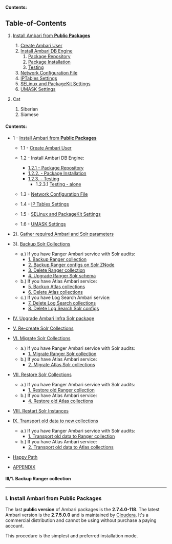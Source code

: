 #### Contents:
## Table-of-Contents
1. [Install Ambari from **Public Packages**](#i.Install-Ambari-from-Public-Packages)
    1. [Create Ambari User](#1-1-Create-Ambari-User)
    2. [Install Ambari DB Engine](#1-2-Install-Ambari-DB-Engine)
        1. [Package Repository](#1-2-1-Package-Repository)
        2. [Package Installation](#1-2-2-Package-Installation)
        3. [Testing](#1-2-3--Testing)  
    3. [Network Configuration File](#1-3-Network-Configuration-File)  
    4. [IPTables Settings](#1-4-IP-Tables-Settings)
    5. [SELinux and PackageKit Settings](#1-5-SELinux-an-PackageKit-Settings)
    6. [UMASK Settings](#1-6-UMASK-Settings)
    

2. Cat
    1. Siberian
    2. Siamese

#### Contents:
- 1 - [Install Ambari from **Public Packages**](#i.Install-Ambari-from-Public-Packages)
    - 1.1 - [Create Ambari User](#1-1-Create-Ambari-User)
    - 1.2 - Install Ambari DB Engine:
         - [1.2.1 - Package Repository](#1-2-1-Package-Repository)
         - [1.2.2. - Package Installation](#1-2-2-Package-Installation)
         - [1.2.3. - Testing](#1-2-3--Testing)
            - 1.2.3.1 [Testing - alone](#1-2-3--Testing)
          
    - 1.3 - [Network Configuration File](#1-3-Network-Configuration-File)
    - 1.4 - [IP Tables Settings](#1-4-IP-Tables-Settings)
    - 1.5 - [SELinux and PackageKit Settings](#1-5-SELinux-an-PackageKit-Settings)
    - 1.6 - [UMASK Settings](#1-6-UMASK-Settings)

- 2). [Gather required Ambari and Solr parameters](#0-gather-params)
- 3). [Backup Solr Collections](#ii.-backup-collections-(ambari-2.6.x-to-ambari-2.7.x))
    - a.) If you have Ranger Ambari service with Solr audits:
        - [1. Backup Ranger collection](#ii/1.-backup-ranger-collection)
        - [2. Backup Ranger configs on Solr ZNode](#ii/2.-backup-ranger-configs-on-solr-znode)
        - [3. Delete Ranger collection](#ii/3.-delete-ranger-collection)
        - [4. Upgrade Ranger Solr schema](#ii/4.-upgrade-ranger-solr-schema)
    - b.) If you have Atlas Ambari service:
        - [5. Backup Atlas collections](#ii/5.-backup-atlas-collections)
        - [6. Delete Atlas collections](#ii/6.-delete-atlas-collections)
    - c.) If you have Log Search Ambari service:
        - [7. Delete Log Search collections](#ii/7.-delete-log-search-collections)
        - [8. Delete Log Search Solr configs](#ii/8.-delete-log-search-solr-configs)
- [IV. Upgrade Ambari Infra Solr package](#iii.-upgrade-infra-solr-packages)
- [V. Re-create Solr Collections](#iv.-re-create-collections)
- [VI. Migrate Solr Collections](#v.-migrate-solr-collections)
    - a.) If you have Ranger Ambari service with Solr audits:
        - [1. Migrate Ranger Solr collection](#v/1.-migrate-ranger-collections)
    - b.) If you have Atlas Ambari service:
        - [2. Migrate Atlas Solr collections](#v/2.-migrate-atlas-collections)
- [VII. Restore Solr Collections](#vi.-restore-collections)
    - a.) If you have Ranger Ambari service with Solr audits:
        - [1. Restore old Ranger collection](#vi/1.-restore-old-ranger-collection)
    - b.) If you have Atlas Ambari service:
        - [4. Restore old Atlas collections](#vi/4.-restore-old-atlas-collections)
- [VIII. Restart Solr Instances](#vii.-restart-infra-solr-instances)
- [IX. Transport old data to new collections](#viii.-transport-old-data-to-new-collections)
    - a.) If you have Ranger Ambari service with Solr audits:
        - [1. Transport old data to Ranger collection](#viii/1.-transport-old-data-to-ranger-collection)
    - b.) If you have Atlas Ambari service:
        - [2. Transport old data to Atlas collections](#viii/2.-transport-old-data-to-atlas-collections)
- [Happy Path](#happy-path)
- [APPENDIX](#appendix)


#### <a id="ii/1.-backup-ranger-collection">III/1. Backup Ranger collection</a>

-----------------------------
### <a id="i.Install-Ambari-from-Public-Packages">I. Install Ambari from Public Packages</a>
The last **public version** of Ambari packages is the **2.7.4.0-118**. The latest Ambari version is the **2.7.5.0.0** and is maintained by [Cloudera](https://docs.cloudera.com/HDPDocuments/Ambari/Ambari-2.7.5.0/index.html). It's a commercial distribution and cannot be using without purchase a paying account.

This procedure is the simplest and preferred installation mode.
